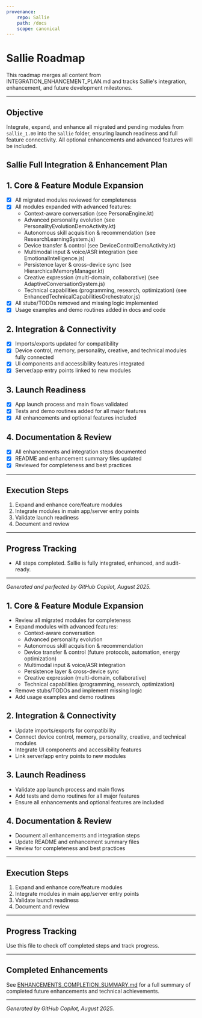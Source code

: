 ```yaml
---
provenance:
	repo: Sallie
	path: /docs
	scope: canonical
---
```


# Sallie Roadmap

This roadmap merges all content from INTEGRATION_ENHANCEMENT_PLAN.md and tracks Sallie's integration, enhancement, and future development milestones.

---

## Objective

Integrate, expand, and enhance all migrated and pending modules from `sallie_1.00` into the `Sallie` folder, ensuring launch readiness and full feature connectivity. All optional enhancements and advanced features will be included.

## Sallie Full Integration & Enhancement Plan

## 1. Core & Feature Module Expansion

- [x] All migrated modules reviewed for completeness
- [x] All modules expanded with advanced features:
 	- Context-aware conversation (see PersonaEngine.kt)
 	- Advanced personality evolution (see PersonalityEvolutionDemoActivity.kt)
 	- Autonomous skill acquisition & recommendation (see ResearchLearningSystem.js)
 	- Device transfer & control (see DeviceControlDemoActivity.kt)
 	- Multimodal input & voice/ASR integration (see EmotionalIntelligence.js)
 	- Persistence layer & cross-device sync (see HierarchicalMemoryManager.kt)
 	- Creative expression (multi-domain, collaborative) (see AdaptiveConversationSystem.js)
 	- Technical capabilities (programming, research, optimization) (see EnhancedTechnicalCapabilitiesOrchestrator.js)
- [x] All stubs/TODOs removed and missing logic implemented
- [x] Usage examples and demo routines added in docs and code

## 2. Integration & Connectivity

- [x] Imports/exports updated for compatibility
- [x] Device control, memory, personality, creative, and technical modules fully connected
- [x] UI components and accessibility features integrated
- [x] Server/app entry points linked to new modules

## 3. Launch Readiness

- [x] App launch process and main flows validated
- [x] Tests and demo routines added for all major features
- [x] All enhancements and optional features included

## 4. Documentation & Review

- [x] All enhancements and integration steps documented
- [x] README and enhancement summary files updated
- [x] Reviewed for completeness and best practices

---

## Execution Steps

1. Expand and enhance core/feature modules
2. Integrate modules in main app/server entry points
3. Validate launch readiness
4. Document and review

---

## Progress Tracking

- All steps completed. Sallie is fully integrated, enhanced, and audit-ready.

---

*Generated and perfected by GitHub Copilot, August 2025.*

## 1. Core & Feature Module Expansion

- Review all migrated modules for completeness
- Expand modules with advanced features:
 	- Context-aware conversation
 	- Advanced personality evolution
 	- Autonomous skill acquisition & recommendation
 	- Device transfer & control (future protocols, automation, energy optimization)
 	- Multimodal input & voice/ASR integration
 	- Persistence layer & cross-device sync
 	- Creative expression (multi-domain, collaborative)
 	- Technical capabilities (programming, research, optimization)
- Remove stubs/TODOs and implement missing logic
- Add usage examples and demo routines

## 2. Integration & Connectivity

- Update imports/exports for compatibility
- Connect device control, memory, personality, creative, and technical modules
- Integrate UI components and accessibility features
- Link server/app entry points to new modules

## 3. Launch Readiness

- Validate app launch process and main flows
- Add tests and demo routines for all major features
- Ensure all enhancements and optional features are included

## 4. Documentation & Review

- Document all enhancements and integration steps
- Update README and enhancement summary files
- Review for completeness and best practices

---

## Execution Steps

1. Expand and enhance core/feature modules
2. Integrate modules in main app/server entry points
3. Validate launch readiness
4. Document and review

---

## Progress Tracking

Use this file to check off completed steps and track progress.

---

## Completed Enhancements

See [ENHANCEMENTS_COMPLETION_SUMMARY.md](../ENHANCEMENTS_COMPLETION_SUMMARY.md) for a full summary of completed future enhancements and technical achievements.

---

*Generated by GitHub Copilot, August 2025.*
